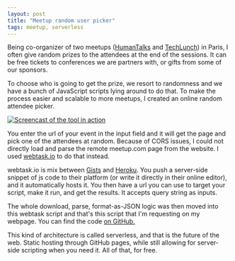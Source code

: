 ```yaml
---
layout: post
title: "Meetup random user picker"
tags: meetup, serverless
---
```


Being co-organizer of two meetups ([HumanTalks][1] and [TechLunch][2]) in Paris,
I often give random prizes to the attendees at the end of the sessions. It
can be free tickets to conferences we are partners with, or gifts from some of
our sponsors.

To choose who is going to get the prize, we resort to randomness and we have
a bunch of JavaScript scripts lying around to do that. To make the process
easier and scalable to more meetups, I created an online random attendee picker.

[![Screencast of the tool in
action][3]](https://pixelastic.github.io/meetup-random-user/)

You enter the url of your event in the input field and it will get the page and
pick one of the attendees at random. Because of CORS issues, I could not
directly load and parse the remote meetup.com page from the website. I used
[webtask.io][4] to do that instead.

webtask.io is mix between [Gists][5] and [Heroku][6]. You push a server-side
snippet of js code to their platform (or write it directly in their online
editor), and it automatically hosts it. You then have a url you can use to target
your script, make it run, and get the results. It accepts query string as
inputs.

The whole download, parse, format-as-JSON logic was then moved into this webtask
script and that's this script that I'm requesting on my webpage. You can find
the code [on GitHub.][7]

This kind of architecture is called serverless, and that is the future of the
web. Static hosting through GitHub pages, while still allowing for server-side
scripting when you need it. All of that, for free.


[1]: https://www.meetup.com/fr-FR/HumanTalks-Paris/
[2]: https://www.meetup.com/fr-FR/Tech-Lunch/
[3]: /img/files/2017-03-28/screencast.gif
[4]: https://webtask.io/
[5]: https://gist.github.com/
[6]: https://www.heroku.com/
[7]: https://github.com/pixelastic/meetup-random-user

